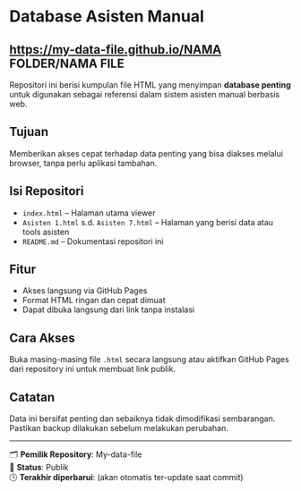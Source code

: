 # Database Asisten Manual

## https://my-data-file.github.io/NAMA FOLDER/NAMA FILE

Repositori ini berisi kumpulan file HTML yang menyimpan **database penting** untuk digunakan sebagai referensi dalam sistem asisten manual berbasis web.

## Tujuan
Memberikan akses cepat terhadap data penting yang bisa diakses melalui browser, tanpa perlu aplikasi tambahan.

## Isi Repositori

- `index.html` – Halaman utama viewer
- `Asisten 1.html` s.d. `Asisten 7.html` – Halaman yang berisi data atau tools asisten
- `README.md` – Dokumentasi repositori ini

## Fitur
- Akses langsung via GitHub Pages
- Format HTML ringan dan cepat dimuat
- Dapat dibuka langsung dari link tanpa instalasi

## Cara Akses
Buka masing-masing file `.html` secara langsung atau aktifkan GitHub Pages dari repository ini untuk membuat link publik.

## Catatan
Data ini bersifat penting dan sebaiknya tidak dimodifikasi sembarangan. Pastikan backup dilakukan sebelum melakukan perubahan.

---

🗂️ **Pemilik Repository**: My-data-file  
📁 **Status**: Publik  
🕓 **Terakhir diperbarui**: (akan otomatis ter-update saat commit)
